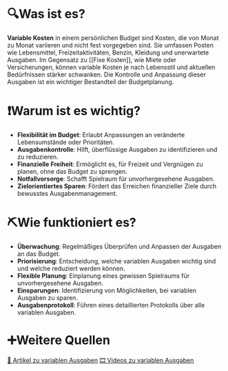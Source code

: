 # 🔍Was ist es?
**Variable Kosten** in einem persönlichen Budget sind Kosten, die von Monat zu Monat variieren und nicht fest vorgegeben sind. Sie umfassen Posten wie Lebensmittel, Freizeitaktivitäten, Benzin, Kleidung und unerwartete Ausgaben. Im Gegensatz zu [[Fixe Kosten]], wie Miete oder Versicherungen, können variable Kosten je nach Lebensstil und aktuellen Bedürfnissen stärker schwanken. Die Kontrolle und Anpassung dieser Ausgaben ist ein wichtiger Bestandteil der Budgetplanung.

# ❗Warum ist es wichtig?
- **Flexibilität im Budget**: Erlaubt Anpassungen an veränderte Lebensumstände oder Prioritäten.
- **Ausgabenkontrolle**: Hilft, überflüssige Ausgaben zu identifizieren und zu reduzieren.
- **Finanzielle Freiheit**: Ermöglicht es, für Freizeit und Vergnügen zu planen, ohne das Budget zu sprengen.
- **Notfallvorsorge**: Schafft Spielraum für unvorhergesehene Ausgaben.
- **Zielorientiertes Sparen**: Fördert das Erreichen finanzieller Ziele durch bewusstes Ausgabenmanagement.

# ⛏Wie funktioniert es?
- **Überwachung**: Regelmäßiges Überprüfen und Anpassen der Ausgaben an das Budget.
- **Priorisierung**: Entscheidung, welche variablen Ausgaben wichtig sind und welche reduziert werden können.
- **Flexible Planung**: Einplanung eines gewissen Spielraums für unvorhergesehene Ausgaben.
- **Einsparungen**: Identifizierung von Möglichkeiten, bei variablen Ausgaben zu sparen.
- **Ausgabenprotokoll**: Führen eines detaillierten Protokolls über alle variablen Ausgaben.

# ➕Weitere Quellen
[📄 Artikel zu variablen Ausgaben](https://www.google.com/search?q=variable+Ausgaben&tbm=nws)
[🎞 Videos zu variablen Ausgaben](https://www.google.com/search?q=variable+Ausgaben&tbm=vid)